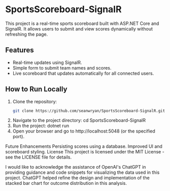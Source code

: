 # SportsScoreboard-SignalR

This project is a real-time sports scoreboard built with ASP.NET Core and SignalR. It allows users to submit and view scores dynamically without refreshing the page.

## Features
- Real-time updates using SignalR.
- Simple form to submit team names and scores.
- Live scoreboard that updates automatically for all connected users.

## How to Run Locally
1. Clone the repository:
   ```bash
   git clone https://github.com/seanwryan/SportsScoreboard-SignalR.git
2. Navigate to the project directory:
cd SportsScoreboard-SignalR
3. Run the project:
dotnet run
4. Open your browser and go to http://localhost:5048 (or the specified port).

Future Enhancements
Persisting scores using a database.
Improved UI and scoreboard styling.
License
This project is licensed under the MIT License - see the LICENSE file for details.

I would like to acknowledge the assistance of OpenAI's ChatGPT in providing guidance and code snippets for visualizing the data used in this project. ChatGPT helped refine the design and implementation of the stacked bar chart for outcome distribution in this analysis.
